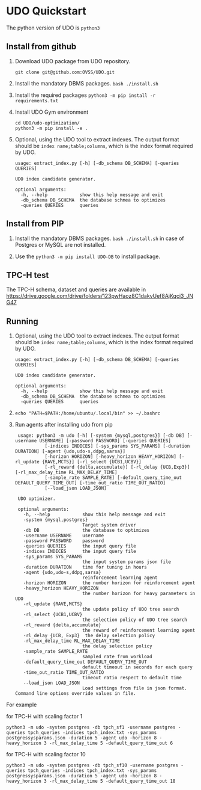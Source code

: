 # UDO Quickstart
The python version of UDO is `python3`

## Install from github

1. Download UDO package from UDO repository.

    ```
    git clone git@github.com:OVSS/UDO.git
    ```

2. Install the mandatory DBMS packages. `bash ./install.sh`

3. Install the required packages `python3 -m pip install -r requirements.txt`

3. Install UDO Gym environment

    ```
    cd UDO/udo-optimization/
    python3 -m pip install -e .
    ```

4. Optional, using the UDO tool to extract indexes. The output format should be `index name;table;columns`, which is the index format required by UDO.

    ```
    usage: extract_index.py [-h] [-db_schema DB_SCHEMA] [-queries QUERIES]
    
    UDO index candidate generator.
    
    optional arguments:
      -h, --help            show this help message and exit
      -db_schema DB_SCHEMA  the database schmea to optimizes
      -queries QUERIES      queries
    ```

## Install from PIP

1. Install the mandatory DBMS packages. `bash ./install.sh` in case of Postgres or MySQL are not installed.

2. Use the `python3 -m pip install UDO-DB` to install package.

## TPC-H test

The TPC-H schema, dataset and queries are available in https://drive.google.com/drive/folders/123pwHaoz8C1dakvUef8AjKqci3_JNG47

## Running 

1. Optional, using the UDO tool to extract indexes. The output format should be `index name;table;columns`, which is the index format required by UDO.

    ```
    usage: extract_index.py [-h] [-db_schema DB_SCHEMA] [-queries QUERIES]
    
    UDO index candidate generator.
    
    optional arguments:
      -h, --help            show this help message and exit
      -db_schema DB_SCHEMA  the database schmea to optimizes
      -queries QUERIES      queries
    ```

2. ```echo "PATH=$PATH:/home/ubuntu/.local/bin" >> ~/.bashrc```

2. Run agents after installing udo from pip

   ```
    usage: python3 -m udo [-h] [-system {mysql,postgres}] [-db DB] [-username USERNAME] [-password PASSWORD] [-queries QUERIES]
              [-indices INDICES] [-sys_params SYS_PARAMS] [-duration DURATION] [-agent {udo,udo-s,ddpg,sarsa}]
              [-horizon HORIZON] [-heavy_horizon HEAVY_HORIZON] [-rl_update {RAVE,MCTS}] [-rl_select {UCB1,UCBV}]
              [-rl_reward {delta,accumulate}] [-rl_delay {UCB,Exp3}] [-rl_max_delay_time RL_MAX_DELAY_TIME]
              [-sample_rate SAMPLE_RATE] [-default_query_time_out DEFAULT_QUERY_TIME_OUT] [-time_out_ratio TIME_OUT_RATIO]
              [--load_json LOAD_JSON]

    UDO optimizer.
    
    optional arguments:
      -h, --help            show this help message and exit
      -system {mysql,postgres}
                            Target system driver
      -db DB                the database to optimizes
      -username USERNAME    username
      -password PASSWORD    password
      -queries QUERIES      the input query file
      -indices INDICES      the input query file
      -sys_params SYS_PARAMS
                            the input system params json file
      -duration DURATION    time for tuning in hours
      -agent {udo,udo-s,ddpg,sarsa}
                            reinforcement learning agent
      -horizon HORIZON      the number horizon for reinforcement agent
      -heavy_horizon HEAVY_HORIZON
                            the number horizon for heavy parameters in UDO
      -rl_update {RAVE,MCTS}
                            the update policy of UDO tree search
      -rl_select {UCB1,UCBV}
                            the selection policy of UDO tree search
      -rl_reward {delta,accumulate}
                            the reward of reinforcement learning agent
      -rl_delay {UCB, Exp3}  the delay selection policy
      -rl_max_delay_time RL_MAX_DELAY_TIME
                            the delay selection policy
      -sample_rate SAMPLE_RATE
                            sampled rate from workload
      -default_query_time_out DEFAULT_QUERY_TIME_OUT
                            default timeout in seconds for each query
      -time_out_ratio TIME_OUT_RATIO
                            timeout ratio respect to default time
      --load_json LOAD_JSON
                            Load settings from file in json format. Command line options override values in file.
   ```

For example

for TPC-H with scaling factor 1

   ```
   python3 -m udo -system postgres -db tpch_sf1 -username postgres -queries tpch_queries -indices tpch_index.txt -sys_params postgressysparams.json -duration 5 -agent udo -horizon 8 -heavy_horizon 3 -rl_max_delay_time 5 -default_query_time_out 6
   ```

for TPC-H with scaling factor 10

   ```
   python3 -m udo -system postgres -db tpch_sf10 -username postgres -queries tpch_queries -indices tpch_index.txt -sys_params postgressysparams.json -duration 5 -agent udo -horizon 8 -heavy_horizon 3 -rl_max_delay_time 5 -default_query_time_out 18
   ```
